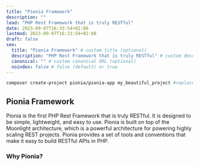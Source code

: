```yaml
---
title: "Pionia Framework"
description: ""
lead: "PHP Rest Framework that is truly RESTful"
date: 2023-09-07T16:33:54+02:00
lastmod: 2023-09-07T16:33:54+02:00
draft: false
seo:
  title: "Pionia Framework" # custom title (optional)
  description: "PHP Rest Framework that is truly RESTful" # custom description (recommended)
  canonical: "" # custom canonical URL (optional)
  noindex: false # false (default) or true
---
```



<!-- add pionia image here -->

```bash
composer create-project pionia/pionia-app my_beautiful_project #replace my_beautiful_project with your project name

```


## Pionia Framework

Pionia is the first PHP Rest Framework that is truly RESTful. It is designed to be simple, lightweight, and easy to use. Pionia is built on top of the Moonlight architecture, which is a powerful architecture for powering highly scaling REST projects. Pionia provides a set of tools and conventions that make it easy to build RESTful APIs in PHP.

### Why Pionia?
